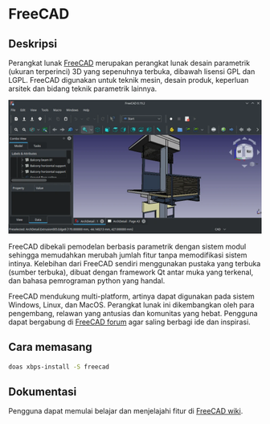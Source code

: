 # FreeCAD

## Deskripsi

Perangkat lunak [FreeCAD](https://freecadweb.org) merupakan perangkat lunak desain parametrik (ukuran terperinci) 3D yang sepenuhnya terbuka, dibawah lisensi GPL dan LGPL. FreeCAD digunakan untuk teknik mesin, desain produk, keperluan arsitek dan bidang teknik parametrik lainnya.

![FreeCAD LangitKetujuh OS](../../media/image/freecad-langitketujuh-id.webp)

FreeCAD dibekali pemodelan berbasis parametrik dengan sistem modul sehingga memudahkan merubah jumlah fitur tanpa memodifikasi sistem intinya. Kelebihan dari FreeCAD sendiri menggunakan pustaka yang terbuka (sumber terbuka), dibuat dengan framework Qt antar muka yang terkenal, dan bahasa pemrograman python yang handal.

FreeCAD mendukung multi-platform, artinya dapat digunakan pada sistem Windows, Linux, dan MacOS. Perangkat lunak ini dikembangkan oleh para pengembang, relawan yang antusias dan komunitas yang hebat. Pengguna dapat bergabung di [FreeCAD forum](http://forum.freecadweb.org/) agar saling berbagi ide dan inspirasi.

## Cara memasang

```sh
doas xbps-install -S freecad
```

## Dokumentasi

Pengguna dapat memulai belajar dan menjelajahi fitur di [FreeCAD wiki](https://wiki.freecadweb.org/index.php?title=Getting_started).

